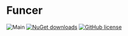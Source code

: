 # Funcer
![Main](https://github.com/piotr121993/Funcer/actions/workflows/dotnet.yml/badge.svg)
[![NuGet downloads](https://img.shields.io/nuget/v/funcer.svg)](https://www.nuget.org/packages/Funcer/)
[![GitHub license](https://img.shields.io/github/license/mashape/apistatus.svg)](https://github.com/piotr121993/Funcer/blob/main/LICENSE)
